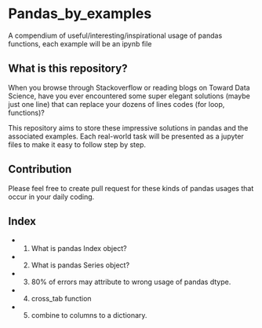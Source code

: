 # Pandas_by_examples

A compendium of useful/interesting/inspirational usage of pandas functions, each example will be an ipynb file


## What is this repository?

When you browse through Stackoverflow or reading blogs on Toward Data Science, have you ever encountered some super elegant solutions (maybe just one line) that can replace your dozens of lines codes (for loop, functions)?

This repository aims to store these impressive solutions in pandas and the associated examples. Each real-world task will be presented as a jupyter files to make it easy to follow step by step.

## Contribution

Please feel free to create pull request for these kinds of pandas usages that occur in your daily coding. 

## Index

- 1. What is pandas Index object?
- 2. What is pandas Series object?
- 3. 80% of errors may attribute to wrong usage of pandas dtype.
- 4. cross_tab function
- 5. combine to columns to a dictionary. 
